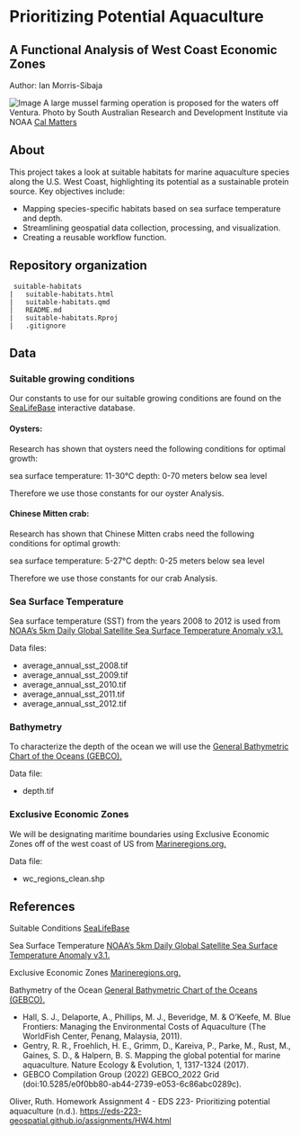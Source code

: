 # Prioritizing Potential Aquaculture
## A Functional Analysis of West Coast Economic Zones
Author: Ian Morris-Sibaja

![Image](https://i0.wp.com/calmatters.org/wp-content/uploads/2020/05/NOAA_Mussellonglines_02.jpg?fit=1200%2C799&ssl=1) A large mussel farming operation is proposed for the waters off Ventura. Photo by South Australian Research and Development Institute via NOAA [Cal Matters](https://calmatters.org/environment/2020/05/california-shellfish-farming-aquaculture/)

## About
This project takes a look at suitable habitats for marine aquaculture species along the U.S. West Coast, highlighting its potential as a sustainable protein source. Key objectives include:

-   Mapping species-specific habitats based on sea surface temperature and depth.
-   Streamlining geospatial data collection, processing, and visualization.
-   Creating a reusable workflow function.

## Repository organization
```
 suitable-habitats
|   suitable-habitats.html
|   suitable-habitats.qmd
│   README.md
|   suitable-habitats.Rproj
|   .gitignore

```

## Data

### Suitable growing conditions
Our constants to use for our suitable growing conditions are found on the [SeaLifeBase](https://www.sealifebase.ca/search.php) interactive database.
#### Oysters:
Research has shown that oysters need the following conditions for optimal growth:

sea surface temperature: 11-30°C
depth: 0-70 meters below sea level

Therefore we use those constants for our oyster Analysis. 
#### Chinese Mitten crab:
Research has shown that Chinese Mitten crabs need the following conditions for optimal growth:

sea surface temperature: 5-27°C
depth: 0-25 meters below sea level

Therefore we use those constants for our crab Analysis. 
### Sea Surface Temperature
Sea surface temperature (SST) from the years 2008 to 2012 is used from [NOAA’s 5km Daily Global Satellite Sea Surface Temperature Anomaly v3.1.](https://coralreefwatch.noaa.gov/product/5km/index_5km_ssta.php)

Data files:

- average_annual_sst_2008.tif
- average_annual_sst_2009.tif
- average_annual_sst_2010.tif
- average_annual_sst_2011.tif
- average_annual_sst_2012.tif
### Bathymetry
To characterize the depth of the ocean we will use the [General Bathymetric Chart of the Oceans (GEBCO).](https://www.gebco.net/data_and_products/gridded_bathymetry_data/#area)

Data file: 
- depth.tif
### Exclusive Economic Zones
We will be designating maritime boundaries using Exclusive Economic Zones off of the west coast of US from [Marineregions.org.](https://www.marineregions.org/eez.php)

Data file: 
- wc_regions_clean.shp

## References
Suitable Conditions [SeaLifeBase](https://www.sealifebase.ca/search.php)

Sea Surface Temperature [NOAA’s 5km Daily Global Satellite Sea Surface Temperature Anomaly v3.1.](https://coralreefwatch.noaa.gov/product/5km/index_5km_ssta.php)

Exclusive Economic Zones [Marineregions.org.](https://www.marineregions.org/eez.php)

Bathymetry of the Ocean [General Bathymetric Chart of the Oceans (GEBCO).](https://www.gebco.net/data_and_products/gridded_bathymetry_data/#area)

- Hall, S. J., Delaporte, A., Phillips, M. J., Beveridge, M. & O’Keefe, M. Blue Frontiers: Managing the Environmental Costs of Aquaculture (The WorldFish Center, Penang, Malaysia, 2011).
- Gentry, R. R., Froehlich, H. E., Grimm, D., Kareiva, P., Parke, M., Rust, M., Gaines, S. D., & Halpern, B. S. Mapping the global potential for marine aquaculture. Nature Ecology & Evolution, 1, 1317-1324 (2017).
- GEBCO Compilation Group (2022) GEBCO_2022 Grid (doi:10.5285/e0f0bb80-ab44-2739-e053-6c86abc0289c).

Oliver, Ruth. Homework Assignment 4 - EDS 223- Prioritizing potential aquaculture (n.d.). https://eds-223-geospatial.github.io/assignments/HW4.html
